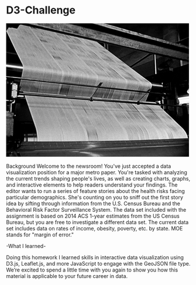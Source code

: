 # D3-Challenge
![alt-text](https://github.com/D4n13l-50L/D3-Challenge/blob/main/Images/giphy%20(1).gif)

Background
Welcome to the newsroom! You've just accepted a data visualization position for a major metro paper. You're tasked with analyzing the current trends shaping people's lives, as well as creating charts, graphs, and interactive elements to help readers understand your findings.
The editor wants to run a series of feature stories about the health risks facing particular demographics. She's counting on you to sniff out the first story idea by sifting through information from the U.S. Census Bureau and the Behavioral Risk Factor Surveillance System.
The data set included with the assignment is based on 2014 ACS 1-year estimates from the US Census Bureau, but you are free to investigate a different data set. The current data set includes data on rates of income, obesity, poverty, etc. by state. MOE stands for "margin of error."

-What I learned-

Doing this homework I learned  skills in interactive data visualization using D3.js, Leaflet.js, and more JavaScript to engage with the GeoJSON file type. We’re excited to spend a little time with you again to show you how this material is applicable to your future career in data.
